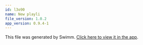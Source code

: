 ```yaml
---
id: l3o90
name: New playli
file_version: 1.0.2
app_version: 0.9.4-1
---
```


This file was generated by Swimm. [Click here to view it in the app](http://localhost:5000/repos/Z2l0aHViJTNBJTNBc3Rva2Utd2VhdGhlciUzQSUzQUFkZGllQ29oZW4=/playlists/l3o90).